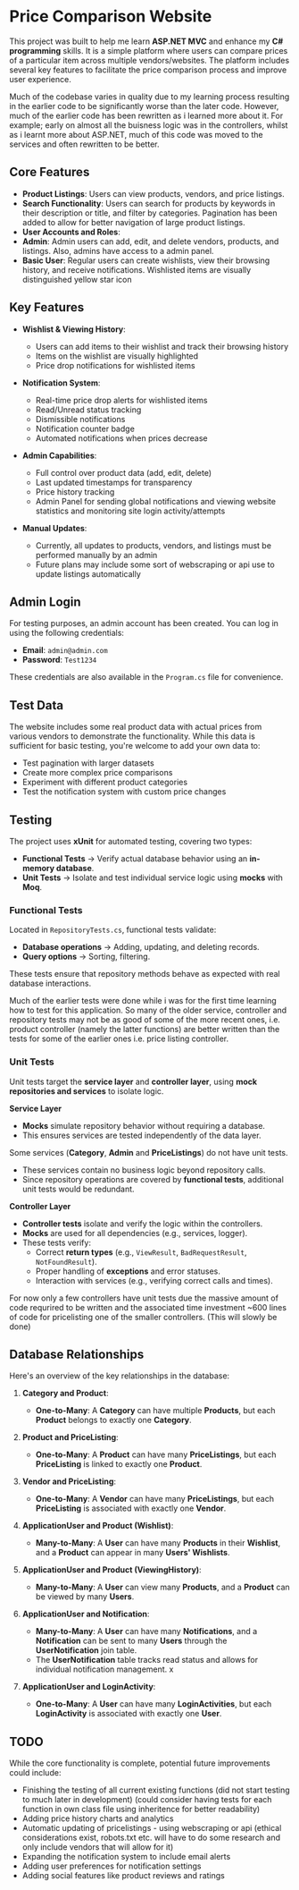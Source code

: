    # Price Comparison Website

   This project was built to help me learn **ASP.NET MVC** and enhance my **C# programming** skills. It is a simple platform where users can compare prices of a particular item across multiple vendors/websites. The platform includes several key features to facilitate the price comparison process and improve user experience.

   Much of the codebase varies in quality due to my learning process resulting in the earlier code to be significantly worse than the later code. However, much of the earlier code has been rewritten as i learned more about it. For example; early on almost all the buisness logic was in the controllers, whilst as i learnt more about ASP.NET, much of this code was moved to the services and often rewritten to be better.

   ## Core Features

   - **Product Listings**: Users can view products, vendors, and price listings.
   - **Search Functionality**: Users can search for products by keywords in their description or title, and filter by categories. Pagination has been added to allow for better navigation of large product listings.
   - **User Accounts and Roles**:
   - **Admin**: Admin users can add, edit, and delete vendors, products, and listings. Also, admins have access to a admin panel.
   - **Basic User**: Regular users can create wishlists, view their browsing history, and receive notifications. Wishlisted items are visually distinguished yellow star icon

   ## Key Features

   - **Wishlist & Viewing History**: 
      - Users can add items to their wishlist and track their browsing history
      - Items on the wishlist are visually highlighted
      - Price drop notifications for wishlisted items
   
   - **Notification System**:
      - Real-time price drop alerts for wishlisted items
      - Read/Unread status tracking
      - Dismissible notifications
      - Notification counter badge
      - Automated notifications when prices decrease
   
   - **Admin Capabilities**: 
      - Full control over product data (add, edit, delete)
      - Last updated timestamps for transparency
      - Price history tracking
      - Admin Panel for sending global notifications and viewing website statistics and monitoring site login activity/attempts
   
   - **Manual Updates**: 
      - Currently, all updates to products, vendors, and listings must be performed manually by an admin
      - Future plans may include some sort of webscraping or api use to update listings automatically

   ## Admin Login

   For testing purposes, an admin account has been created. You can log in using the following credentials:

   - **Email**: `admin@admin.com`
   - **Password**: `Test1234`

   These credentials are also available in the `Program.cs` file for convenience.

   ## Test Data

   The website includes some real product data with actual prices from various vendors to demonstrate the functionality. While this data is sufficient for basic testing, you're welcome to add your own data to:
   - Test pagination with larger datasets
   - Create more complex price comparisons
   - Experiment with different product categories
   - Test the notification system with custom price changes

   ## Testing

   The project uses **xUnit** for automated testing, covering two types:  

   - **Functional Tests** → Verify actual database behavior using an **in-memory database**.  
   - **Unit Tests** → Isolate and test individual service logic using **mocks** with **Moq**.  


   ###  Functional Tests  
   Located in `RepositoryTests.cs`, functional tests validate:  
   - **Database operations** → Adding, updating, and deleting records.  
   - **Query options** → Sorting, filtering.  

   These tests ensure that repository methods behave as expected with real database interactions.

   Much of the earlier tests were done while i was for the first time learning how to test for this application. So many of the older service, controller and repository tests may not be as good of some of the more recent ones, i.e. product controller (namely the latter functions) are better written than the tests for some of the earlier ones i.e. price listing controller.
   
   ### Unit Tests  
   Unit tests target the **service layer** and **controller layer**, using **mock repositories and services** to isolate logic.

   **Service Layer**
   - **Mocks** simulate repository behavior without requiring a database.  
   - This ensures services are tested independently of the data layer.  

   Some services (**Category**, **Admin** and **PriceListings**) do not have unit tests.  
   - These services contain no business logic beyond repository calls.  
   - Since repository operations are covered by **functional tests**, additional unit tests would be redundant.  

   **Controller Layer**
   - **Controller tests** isolate and verify the logic within the controllers.  
   - **Mocks** are used for all dependencies (e.g., services, logger).  
   - These tests verify:  
      - Correct **return types** (e.g., `ViewResult`, `BadRequestResult`, `NotFoundResult`).  
      - Proper handling of **exceptions** and error statuses.  
      - Interaction with services (e.g., verifying correct calls and times). 
   
   For now only a few controllers have unit tests due the massive amount of code requrired to be written and the associated time investment ~600 lines of code for pricelisting one of the smaller controllers. (This will slowly be done)

   ## Database Relationships

   Here's an overview of the key relationships in the database:

   1. **Category and Product**:
      - **One-to-Many**: A **Category** can have multiple **Products**, but each **Product** belongs to exactly one **Category**.

   2. **Product and PriceListing**:
      - **One-to-Many**: A **Product** can have many **PriceListings**, but each **PriceListing** is linked to exactly one **Product**.

   3. **Vendor and PriceListing**:
      - **One-to-Many**: A **Vendor** can have many **PriceListings**, but each **PriceListing** is associated with exactly one **Vendor**.

   4. **ApplicationUser and Product (Wishlist)**:
      - **Many-to-Many**: A **User** can have many **Products** in their **Wishlist**, and a **Product** can appear in many **Users' Wishlists**.

   5. **ApplicationUser and Product (ViewingHistory)**:
      - **Many-to-Many**: A **User** can view many **Products**, and a **Product** can be viewed by many **Users**.

   6. **ApplicationUser and Notification**:
      - **Many-to-Many**: A **User** can have many **Notifications**, and a **Notification** can be sent to many **Users** through the **UserNotification** join table.
      - The **UserNotification** table tracks read status and allows for individual notification management.
x
   7. **ApplicationUser and LoginActivity**:
      - **One-to-Many**: A **User** can have many **LoginActivities**, but each **LoginActivity** is associated with exactly one **User**.  


   ## TODO

   While the core functionality is complete, potential future improvements could include:

   - Finishing the testing of all current existing functions (did not start testing to much later in development) (could consider having tests for each function in own class file using inheritence for better readability)
   - Adding price history charts and analytics
   - Automatic updating of pricelistings - using webscraping or api (ethical considerations exist, robots.txt etc. will have to do some research and only include vendors that will allow for it)
   - Expanding the notification system to include email alerts
   - Adding user preferences for notification settings
   - Adding social features like product reviews and ratings